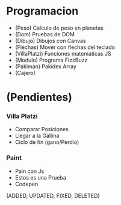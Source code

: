 # Programacion 
- (Peso) Calculo de peso en planetas
- (Dom) Pruebas de DOM
- (Dibujo) Dibujos con Canvas
- (Flechas) Mover con flechas del teclado
- (VillaPlatzi) Funciones matematicas JS
- (Modulo) Programa FizzBuzz
- (Pakiman) Pakidex Array
- (Cajero)

# (Pendientes)
### Villa Platzi
- Comparar Posiciones
- Llegar a la Gallina
- Ciclo de fin  (gano/Perdio)

### Paint
- Pain con Js
- Estos es una Prueba
- Codepen

(ADDED, UPDATED, FIXED, DELETED)
